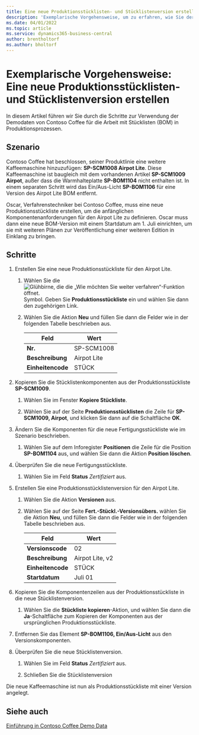 ```yaml
---
title: Eine neue Produktionsstücklisten- und Stücklistenversion erstellen
description: 'Exemplarische Vorgehensweise, um zu erfahren, wie Sie der Produktlinie von Contoso Coffee in Business Central eine weitere Kaffeemaschine hinzufügen.'
ms.date: 04/01/2022
ms.topic: article
ms.service: dynamics365-business-central
author: brentholtorf
ms.author: bholtorf
---
```

# Exemplarische Vorgehensweise: Eine neue Produktionsstücklisten- und Stücklistenversion erstellen

In diesem Artikel führen wir Sie durch die Schritte zur Verwendung der Demodaten von Contoso Coffee für die Arbeit mit Stücklisten (BOM) in Produktionsprozessen.  

## Szenario

Contoso Coffee hat beschlossen, seiner Produktlinie eine weitere Kaffeemaschine hinzuzufügen: **SP-SCM1008 Airpot Lite**. Diese Kaffeemaschine ist baugleich mit dem vorhandenen Artikel **SP-SCM1009 Airpot**, außer dass die Warmhalteplatte **SP-BOM1104** nicht enthalten ist. In einem separaten Schritt wird das Ein/Aus-Licht **SP-BOM1106** für eine Version des Airpot Lite BOM entfernt.

Oscar, Verfahrenstechniker bei Contoso Coffee, muss eine neue Produktionsstückliste erstellen, um die anfänglichen Komponentenanforderungen für den Airpot Lite zu definieren. Oscar muss dann eine neue BOM-Version mit einem Startdatum am 1. Juli einrichten, um sie mit weiteren Plänen zur Veröffentlichung einer weiteren Edition in Einklang zu bringen.

## Schritte

1. Erstellen Sie eine neue Produktionsstückliste für den Airpot Lite.

    1. Wählen Sie die ![Glühbirne, die die „Wie möchten Sie weiter verfahren“-Funktion öffnet.](../../media/ui-search/search_small.png "Sagen Sie mir, was Sie tun möchten") Symbol. Geben Sie **Produktionsstückliste** ein und wählen Sie dann den zugehörigen Link.  

    2. Wählen Sie die Aktion **Neu** und füllen Sie dann die Felder wie in der folgenden Tabelle beschrieben aus.  

        |Feld  |Wert  |
        |---------|---------|
        |**Nr.** |SP-SCM1008|
        |**Beschreibung** |Airpot Lite|
        |**Einheitencode**|STÜCK  |

2. Kopieren Sie die Stücklistenkomponenten aus der Produktionsstückliste **SP-SCM1009**.

    1. Wählen Sie im Fenster **Kopiere Stückliste**.

    2. Wählen Sie auf der Seite **Produktionsstücklisten** die Zeile für **SP-SCM1009, Airpot**, und klicken Sie dann auf die Schaltfläche **OK**.

3. Ändern Sie die Komponenten für die neue Fertigungsstückliste wie im Szenario beschrieben.

    1. Wählen Sie auf dem Inforegister **Positionen** die Zeile für die Position **SP-BOM1104** aus, und wählen Sie dann die Aktion **Position löschen**.  

4. Überprüfen Sie die neue Fertigungsstückliste.  

    1. Wählen Sie im Feld **Status** *Zertifiziert* aus.  

5. Erstellen Sie eine Produktionsstücklistenversion für den Airpot Lite.

    1. Wählen Sie die Aktion **Versionen** aus.

    2. Wählen Sie auf der Seite **Fert.-Stückl.-Versionsübers.** wählen Sie die Aktion **Neu**, und füllen Sie dann die Felder wie in der folgenden Tabelle beschrieben aus.  

        |Feld  |Wert  |
        |---------|---------|
        |**Versionscode** |02|
        |**Beschreibung** |Airpot Lite, v2|
        |**Einheitencode**|STÜCK  |  
        |**Startdatum**|Juli 01  |  

6. Kopieren Sie die Komponentenzeilen aus der Produktionsstückliste in die neue Stücklistenversion.

    1. Wählen Sie die **Stückliste kopieren**-Aktion, und wählen Sie dann die **Ja**-Schaltfläche zum Kopieren der Komponenten aus der ursprünglichen Produktionsstückliste.

7. Entfernen Sie das Element **SP-BOM1106, Ein/Aus-Licht** aus den Versionskomponenten.

8. Überprüfen Sie die neue Stücklistenversion.

    1. Wählen Sie im Feld **Status** *Zertifiziert* aus.  

    2. Schließen Sie die Stücklistenversion

Die neue Kaffeemaschine ist nun als Produktionsstückliste mit einer Version angelegt.  

## Siehe auch

[Einführung in Contoso Coffee Demo Data](../contoso-coffee-intro.md)  
